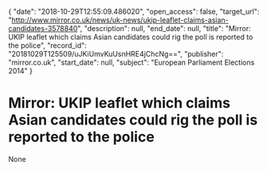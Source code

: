{
  "date": "2018-10-29T12:55:09.486020", 
  "open_access": false, 
  "target_url": "http://www.mirror.co.uk/news/uk-news/ukip-leaflet-claims-asian-candidates-3578840", 
  "description": null, 
  "end_date": null, 
  "title": "Mirror: UKIP leaflet which claims Asian candidates could rig the poll is reported to the police", 
  "record_id": "20181029T125509/uJKiUmvKuUsnHRE4jChcNg==", 
  "publisher": "mirror.co.uk", 
  "start_date": null, 
  "subject": "European Parliament Elections 2014"
}

# Mirror: UKIP leaflet which claims Asian candidates could rig the poll is reported to the police

None
